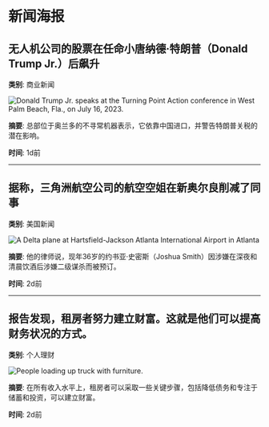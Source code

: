 # 新闻海报

## 无人机公司的股票在任命小唐纳德·特朗普（Donald Trump Jr.）后飙升
**类别**: 商业新闻

![Donald Trump Jr. speaks at the Turning Point Action conference in West Palm Beach, Fla., on July 16, 2023.](https://media-cldnry.s-nbcnews.com/image/upload/t_focal-200x100,f_auto,q_auto:best/rockcms/2023-10/231031-donald-trump-jr-mn-1545-7d1996.jpg)

**摘要**: 总部位于奥兰多的不寻常机器表示，它依靠中国进口，并警告特朗普关税的潜在影响。

**时间**: 1d前

---

## 据称，三角洲航空公司的航空空姐在新奥尔良削减了同事
**类别**: 美国新闻

![A Delta plane at Hartsfield-Jackson Atlanta International Airport in Atlanta](https://media-cldnry.s-nbcnews.com/image/upload/t_focal-200x100,f_auto,q_auto:best/rockcms/2024-08/240802-delta-airlines-al-1439-59eef4.jpg)

**摘要**: 他的律师说，现年36岁的约书亚·史密斯（Joshua Smith）因涉嫌在深夜和清晨饮酒后涉嫌二级谋杀而被预订。

**时间**: 2d前

---

## 报告发现，租房者努力建立财富。这就是他们可以提高财务状况的方式。
**类别**: 个人理财

![People loading up truck with furniture.](https://media-cldnry.s-nbcnews.com/image/upload/t_focal-200x100,f_auto,q_auto:best/rockcms/2024-11/241127-movers-ch-1224-c502f5.jpg)

**摘要**: 在所有收入水平上，租房者可以采取一些关键步骤，包括降低债务和专注于储蓄和投资，可以建立财富。

**时间**: 2d前
